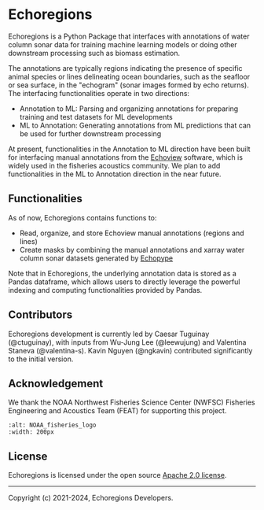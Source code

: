 # Echoregions

Echoregions is a Python Package that interfaces with annotations of water column sonar data for training machine learning models or doing other downstream processing such as biomass estimation.

The annotations are typically regions indicating the presence of specific animal species or lines delineating ocean boundaries, such as the seafloor or sea surface, in the "echogram" (sonar images formed by echo returns). The interfacing functionalities operate in two directions:
- Annotation to ML: Parsing and organizing annotations for preparing training and test datasets for ML developments
- ML to Annotation: Generating annotations from ML predictions that can be used for further downstream processing

At present, functionalities in the Annotation to ML direction have been built for interfacing manual annotations from the [Echoview](https://echoview.com/products-and-services/echoview/) software, which is widely used in the fisheries acoustics community. We plan to add functionalities in the ML to Annotation direction in the near future.

## Functionalities

As of now, Echoregions contains functions to:
- Read, organize, and store Echoview manual annotations (regions and lines)
- Create masks by combining the manual annotations and xarray water column sonar datasets generated by [Echopype](https://github.com/OSOceanAcoustics/echopype)

Note that in Echoregions, the underlying annotation data is stored as a Pandas dataframe, which allows users to directly leverage the powerful indexing and computing functionalities provided by Pandas.

## Contributors

Echoregions development is currently led by Caesar Tuguinay (@ctuguinay), with inputs from Wu-Jung Lee (@leewujung) and Valentina Staneva (@valentina-s). Kavin Nguyen (@ngkavin) contributed significantly to the initial version.

## Acknowledgement

We thank the NOAA Northwest Fisheries Science Center (NWFSC) Fisheries Engineering and Acoustics Team (FEAT) for supporting this project.

```{image} images/noaa_fisheries_logo.png
:alt: NOAA_fisheries_logo
:width: 200px
```
<!-- <img src="docs/source/images/noaa_fisheries_logo.png" alt="NOAA_fisheries_logo" width="200"> -->

## License

Echoregions is licensed under the open source [Apache 2.0 license](https://opensource.org/licenses/Apache-2.0).

---------------

Copyright (c) 2021-2024, Echoregions Developers.
